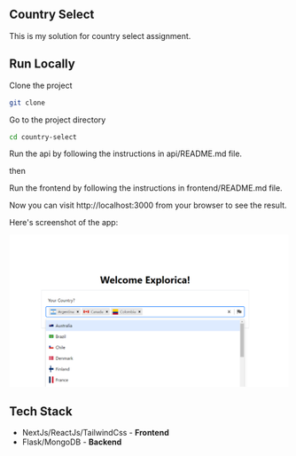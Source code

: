 ## Country Select 
This is my solution for country select assignment.

## Run Locally

Clone the project

```bash
git clone
```

Go to the project directory

```bash
cd country-select
```

Run the api by following the instructions in api/README.md file.

then 

Run the frontend by following the instructions in frontend/README.md file.

Now you can visit http://localhost:3000 from your browser to see the result.

Here's screenshot of the app:

![Screenshot](./screenshot.png)
## Tech Stack
* NextJs/ReactJs/TailwindCss - **Frontend**
* Flask/MongoDB - **Backend**